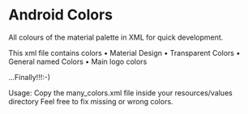 # Android Colors
All colours of the material palette in XML for quick development.

This xml file contains colors
• Material Design
• Transparent Colors
• General named Colors
• Main logo colors

...Finally!!!:-)

Usage: 
Copy the many_colors.xml file inside your resources/values directory
Feel free to fix missing or wrong colors.
